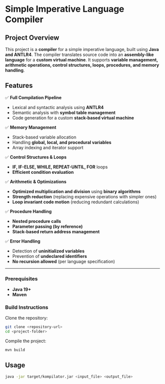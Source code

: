 # **Simple Imperative Language Compiler**

## **Project Overview**
This project is a **compiler** for a simple imperative language, built using **Java and ANTLR4**. The compiler translates source code into an **assembly-like language** for a **custom virtual machine**. It supports **variable management, arithmetic operations, control structures, loops, procedures, and memory handling**.

## **Features**
✅ **Full Compilation Pipeline**  
- Lexical and syntactic analysis using **ANTLR4**  
- Semantic analysis with **symbol table management**  
- Code generation for a custom **stack-based virtual machine**  

✅ **Memory Management**  
- Stack-based variable allocation  
- Handling **global, local, and procedural variables**  
- Array indexing and iterator support  

✅ **Control Structures & Loops**  
- **IF, IF-ELSE, WHILE, REPEAT-UNTIL, FOR** loops  
- **Efficient condition evaluation**  

✅ **Arithmetic & Optimizations**  
- **Optimized multiplication and division** using **binary algorithms**  
- **Strength reduction** (replacing expensive operations with simpler ones)  
- **Loop invariant code motion** (reducing redundant calculations)  

✅ **Procedure Handling**  
- **Nested procedure calls**  
- **Parameter passing (by reference)**  
- **Stack-based return address management**  

✅ **Error Handling**  
- Detection of **uninitialized variables**  
- Prevention of **undeclared identifiers**  
- **No recursion allowed** (per language specification)  

---

### **Prerequisites**
- **Java 19+**  
- **Maven**  

### **Build Instructions**
Clone the repository:  
```bash
git clone <repository-url>
cd <project-folder>
```
Compile the project:
```bash
mvn build
```

## **Usage**
```bash
java -jar target/kompilator.jar <input_file> <output_file>
```



